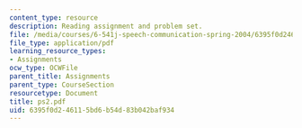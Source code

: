```yaml
---
content_type: resource
description: Reading assignment and problem set.
file: /media/courses/6-541j-speech-communication-spring-2004/6395f0d246115bd6b54d83b042baf934_ps2.pdf
file_type: application/pdf
learning_resource_types:
- Assignments
ocw_type: OCWFile
parent_title: Assignments
parent_type: CourseSection
resourcetype: Document
title: ps2.pdf
uid: 6395f0d2-4611-5bd6-b54d-83b042baf934
---
```

